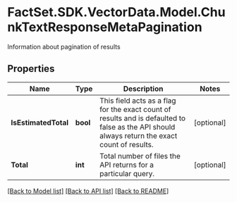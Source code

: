# FactSet.SDK.VectorData.Model.ChunkTextResponseMetaPagination
Information about pagination of results

## Properties

Name | Type | Description | Notes
------------ | ------------- | ------------- | -------------
**IsEstimatedTotal** | **bool** | This field acts as a flag for the exact count of results and is defaulted to false as the API should always return the exact count of results. | [optional] 
**Total** | **int** | Total number of files the API returns for a particular query. | [optional] 

[[Back to Model list]](../README.md#documentation-for-models) [[Back to API list]](../README.md#documentation-for-api-endpoints) [[Back to README]](../README.md)

